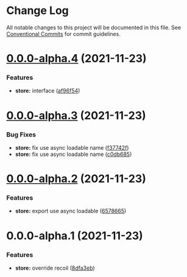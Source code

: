 # Change Log

All notable changes to this project will be documented in this file.
See [Conventional Commits](https://conventionalcommits.org) for commit guidelines.

# [0.0.0-alpha.4](https://github.com/maxiaochuan/mxcins/compare/@mxcins/store@0.0.0-alpha.3...@mxcins/store@0.0.0-alpha.4) (2021-11-23)


### Features

* **store:** interface ([af96f54](https://github.com/maxiaochuan/mxcins/commit/af96f5450819e751678070d9579d7064a96be35f))





# [0.0.0-alpha.3](https://github.com/maxiaochuan/mxcins/compare/@mxcins/store@0.0.0-alpha.2...@mxcins/store@0.0.0-alpha.3) (2021-11-23)


### Bug Fixes

* **store:** fix use async loadable name ([f37742f](https://github.com/maxiaochuan/mxcins/commit/f37742f398e24211461a1e7dedbd06e778626867))
* **store:** fix use async loadable name ([c0db685](https://github.com/maxiaochuan/mxcins/commit/c0db685b287818219a69314d5d437d0b74208df8))





# [0.0.0-alpha.2](https://github.com/maxiaochuan/mxcins/compare/@mxcins/store@0.0.0-alpha.1...@mxcins/store@0.0.0-alpha.2) (2021-11-23)


### Features

* **store:** export use async loadable ([6578665](https://github.com/maxiaochuan/mxcins/commit/657866533df48eeed32d1e61324309d710795ae4))





# 0.0.0-alpha.1 (2021-11-23)


### Features

* **store:** override recoil ([8dfa3eb](https://github.com/maxiaochuan/mxcins/commit/8dfa3eb0508b2033b966c799a2358dfd1ae9fd7e))
